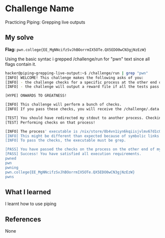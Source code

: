 # Challenge Name
Practicing Piping: Grepping live outputs

## My solve
**Flag:** `pwn.college{EE_MgNNcifzSvJhBOorrmIX5OTe.QX5EDO0wCN3gjNzEzW}`

Using the basic syntac i grepped /challenge/run for "pwn" text since all flags contain it.
```bash
hacker@piping~grepping-live-output:~$ /challenge/run | grep "pwn"
[INFO] WELCOME! This challenge makes the following asks of you:
[INFO] - the challenge checks for a specific process at the other end of stdout : grep
[INFO] - the challenge will output a reward file if all the tests pass : /challenge/.data.txt

[HYPE] ONWARDS TO GREATNESS!

[INFO] This challenge will perform a bunch of checks.
[INFO] If you pass these checks, you will receive the /challenge/.data.txt file.

[TEST] You should have redirected my stdout to another process. Checking...
[TEST] Performing checks on that process!

[INFO] The process' executable is /nix/store/8b4vn1iyn6kqiisjvlmv67d1c0p3j6wj-gnugrep-3.11/bin/grep.
[INFO] This might be different than expected because of symbolic links (for example, from /usr/bin/python to /usr/bin/python3 to /usr/bin/python3.8).
[INFO] To pass the checks, the executable must be grep.

[PASS] You have passed the checks on the process on the other end of my stdout!
[PASS] Success! You have satisfied all execution requirements.
pwned
pwn
pwning
pwn.college{EE_MgNNcifzSvJhBOorrmIX5OTe.QX5EDO0wCN3gjNzEzW}
pwns
```

## What I learned
I learnt how to use piping

## References 
None